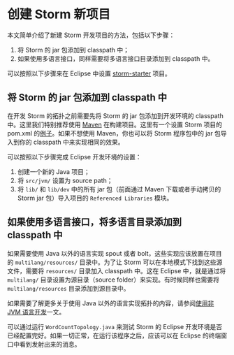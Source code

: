 # 创建 Storm 新项目

本文简单介绍了新建 Storm 开发项目的方法，包括以下步骤：

1. 将 Storm 的 jar 包添加到 classpath 中；
2. 如果使用多语言接口，同样需要将多语言接口目录添加到 classpath 中。

可以按照以下步骤来在 Eclipse 中设置 [storm-starter](https://github.com/apache/storm/blob/master/examples/storm-starter) 项目。

## 将 Storm 的 jar 包添加到 classpath 中

在开发 Storm 的拓扑之前需要先将 Storm 的 jar 包添加到开发环境的 classpath 中。这里我们特别推荐使用 [Maven](https://github.com/weyo/Storm-Documents/blob/master/Manual/zh/Building-Storm-With-Maven.md) 在构建项目。这里有一个设置 Storm 项目的 pom.xml 的[例子](https://github.com/apache/storm/blob/master/examples/storm-starter/pom.xml)。如果不想使用 Maven，你也可以将 Storm 程序包中的 jar 包导入到你的 classpath 中来实现相同的效果。

可以按照以下步骤完成 Eclipse 开发环境的设置：

1. 创建一个新的 Java 项目；
2. 将 `src/jvm/` 设置为 source path；
3. 将 `lib/` 和 `lib/dev` 中的所有 jar 包（前面通过 Maven 下载或者手动拷贝的 Storm jar 包）导入项目的 `Referenced Libraries` 模块。

## 如果使用多语言接口，将多语言目录添加到 classpath 中

如果需要使用 Java 以外的语言实现 spout 或者 bolt，这些实现应该放置在项目的 `multilang/resources/` 目录中。为了让 Storm 可以在本地模式下找到这些源文件，需要将 `resources/` 目录加入 classpath 中。这在 Eclipse 中，就是通过将 `multilang/` 目录设置为源目录（source folder）来实现。有时候同样也需要将 `multilang/resources` 目录添加到源目录中。

如果需要了解更多关于使用 Java 以外的语言实现拓扑的内容，请参阅[使用非 JVM 语言开发](https://github.com/weyo/Storm-Documents/blob/master/Manual/zh/Using-Non-JVM-Languages-With-Storm.md)一文。

可以通过运行 `WordCountTopology.java` 来测试 Storm 的 Eclipse 开发环境是否已经配置完好。如果一切正常，在运行该程序之后，应该可以在 Eclipse 的终端窗口中看到发射出来的消息。